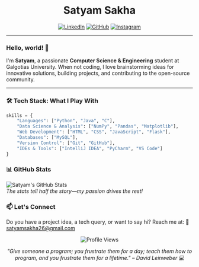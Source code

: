 <div align="center">
    <h1>Satyam Sakha</h1>
</div>

<div align="center">

[![LinkedIn](https://img.shields.io/badge/LinkedIn-Connect-0077B5?style=for-the-badge&logo=linkedin)](https://www.linkedin.com/in/satyamsakha/)
[![GitHub](https://img.shields.io/badge/GitHub-Follow-181717?style=for-the-badge&logo=github)](https://github.com/satyamsakha)
[![Instagram](https://img.shields.io/badge/Instagram-Follow-E4405F?style=for-the-badge&logo=instagram)](https://www.instagram.com/satyam.sakhaa)

</div>

---

### Hello, world! 👋

I'm **Satyam**, a passionate **Computer Science & Engineering** student at Galgotias University. When not coding, I love brainstorming ideas for innovative solutions, building projects, and contributing to the open-source community.

---

### 🛠️ Tech Stack: What I Play With

```python
skills = {
    "Languages": ["Python", "Java", "C"],
    "Data Science & Analysis": ["NumPy", "Pandas", "Matplotlib"],
    "Web Development": ["HTML", "CSS", "JavaScript", "Flask"],
    "Databases": ["MySQL"],
    "Version Control": ["Git", "GitHub"],
    "IDEs & Tools": ["IntelliJ IDEA", "PyCharm", "VS Code"]
}
```

### 📊 GitHub Stats

![Satyam's GitHub Stats](https://github-readme-stats.vercel.app/api?username=satyamsakha&show_icons=true&theme=radical)  
*The stats tell half the story—my passion drives the rest!*

### 📫 Let's Connect
Do you have a project idea, a tech query, or want to say hi? Reach me at: 📧 satyamsakha26@gmail.com

<div align="center"> <img src="https://komarev.com/ghpvc/?username=satyamsakha&color=blueviolet&style=for-the-badge" alt="Profile Views"> </div>
<p align="center"> <em>"Give someone a program; you frustrate them for a day; teach them how to program, and you frustrate them for a lifetime." – David Leinweber 💻</em> </p> 
